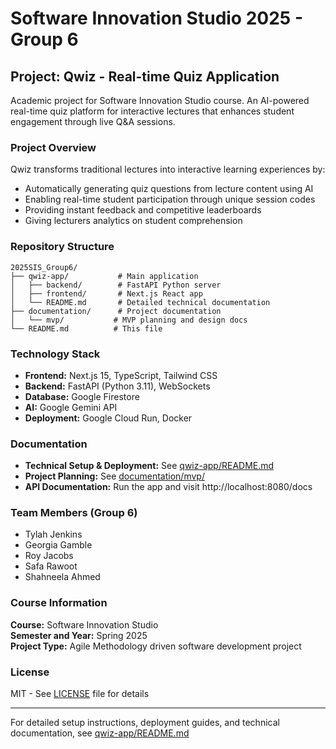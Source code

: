 # Software Innovation Studio 2025 - Group 6

## Project: Qwiz - Real-time Quiz Application

Academic project for Software Innovation Studio course. An AI-powered real-time quiz platform for interactive lectures that enhances student engagement through live Q&A sessions.

### Project Overview

Qwiz transforms traditional lectures into interactive learning experiences by:
- Automatically generating quiz questions from lecture content using AI
- Enabling real-time student participation through unique session codes
- Providing instant feedback and competitive leaderboards
- Giving lecturers analytics on student comprehension

### Repository Structure

```
2025SIS_Group6/
├── qwiz-app/           # Main application
│   ├── backend/        # FastAPI Python server
│   ├── frontend/       # Next.js React app
│   └── README.md       # Detailed technical documentation
├── documentation/      # Project documentation
│   └── mvp/           # MVP planning and design docs
└── README.md          # This file
```

### Technology Stack

- **Frontend:** Next.js 15, TypeScript, Tailwind CSS
- **Backend:** FastAPI (Python 3.11), WebSockets
- **Database:** Google Firestore
- **AI:** Google Gemini API
- **Deployment:** Google Cloud Run, Docker

### Documentation

- **Technical Setup & Deployment:** See [qwiz-app/README.md](qwiz-app/README.md)
- **Project Planning:** See [documentation/mvp/](documentation/mvp/)
- **API Documentation:** Run the app and visit http://localhost:8080/docs

### Team Members (Group 6)

- Tylah Jenkins
- Georgia Gamble
- Roy Jacobs 
- Safa Rawoot
- Shahneela Ahmed 

### Course Information

**Course:** Software Innovation Studio  
**Semester and Year:** Spring 2025  
**Project Type:** Agile Methodology driven software development project

### License

MIT - See [LICENSE](LICENSE) file for details

---

For detailed setup instructions, deployment guides, and technical documentation, see [qwiz-app/README.md](qwiz-app/README.md)